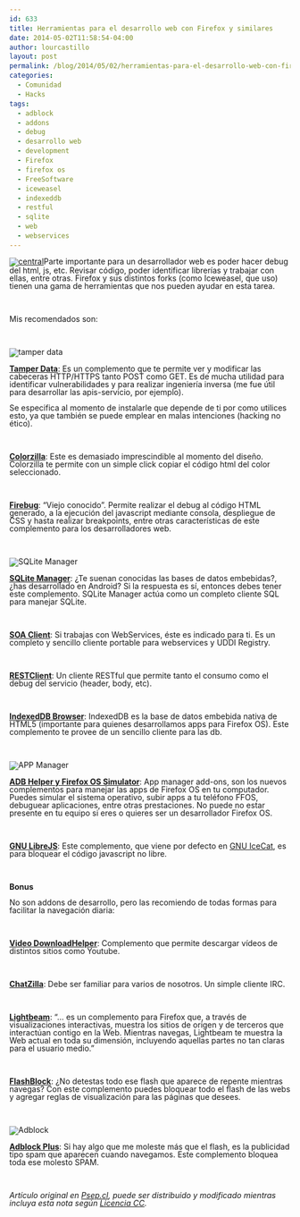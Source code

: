 ```yaml
---
id: 633
title: Herramientas para el desarrollo web con Firefox y similares
date: 2014-05-02T11:58:54-04:00
author: lourcastillo
layout: post
permalink: /blog/2014/05/02/herramientas-para-el-desarrollo-web-con-firefox-y-similares/
categories:
  - Comunidad
  - Hacks
tags:
  - adblock
  - addons
  - debug
  - desarrollo web
  - development
  - Firefox
  - firefox os
  - FreeSoftware
  - iceweasel
  - indexeddb
  - restful
  - sqlite
  - web
  - webservices
---
```

<p style="margin-bottom: 0cm;line-height: 100%">
  <a href="/images/2014/05/central.png"><img class="size-large wp-image-634 aligncenter" src="/images/2014/05/central-600x332.png" alt="central" width="600" height="332" srcset="/images/2014/05/central-600x332.png 600w, /images/2014/05/central-252x139.png 252w, /images/2014/05/central.png 672w" sizes="(max-width: 600px) 100vw, 600px" /></a>Parte importante para un desarrollador web es poder hacer debug del html, js, etc. Revisar código, poder identificar librerías y trabajar con ellas, entre otras. Firefox y sus distintos forks (como Iceweasel, que uso) tienen una gama de herramientas que nos pueden ayudar en esta tarea.<!--more-->
</p>

&nbsp;

<p style="margin-bottom: 0cm;line-height: 100%">
  Mis recomendados son:
</p>

&nbsp;

<p style="margin-bottom: 0cm;line-height: 100%">
  <img class="aligncenter size-full wp-image-1051" src="/images/2014/05/imagen1.png" alt="tamper data" width="600" height="322" />
</p>

<p style="margin-bottom: 0cm;line-height: 100%">
  <strong><a title="Tamper Data" href="https://addons.mozilla.org/es/firefox/addon/tamper-data/" target="_blank">Tamper Data</a></strong>: Es un complemento que te permite ver y modificar las cabeceras HTTP/HTTPS tanto POST como GET. Es de mucha utilidad para identificar vulnerabilidades y para realizar ingeniería inversa (me fue útil para desarrollar las apis-servicio, por ejemplo).
</p>

<p style="margin-bottom: 0cm;line-height: 100%">
  Se especifica al momento de instalarle que depende de ti por como utilices esto, ya que también se puede emplear en malas intenciones (hacking no ético).
</p>

&nbsp;

<p style="margin-bottom: 0cm;line-height: 100%">
  <a title="Colorzilla" href="https://addons.mozilla.org/es/firefox/addon/colorzilla/" target="_blank"><strong>Colorzilla</strong></a>: Este es demasiado imprescindible al momento del diseño. Colorzilla te permite con un simple click copiar el código html del color seleccionado.
</p>

&nbsp;

<p style="margin-bottom: 0cm;line-height: 100%">
  <strong><a title="Firebug" href="https://addons.mozilla.org/es/firefox/addon/firebug/" target="_blank">Firebug</a></strong>: “Viejo conocido”. Permite realizar el debug al código HTML generado, a la ejecución del javascript mediante consola, despliegue de CSS y hasta realizar breakpoints, entre otras características de este complemento para los desarrolladores web.
</p>

&nbsp;

<p style="margin-bottom: 0cm;line-height: 100%">
  <img class="aligncenter size-full wp-image-1056" src="/images/2014/05/imagen4.png" alt="SQLite Manager" width="600" height="396" />
</p>

<p style="margin-bottom: 0cm;line-height: 100%">
  <strong><a title="SQLite Manager" href="https://addons.mozilla.org/es/firefox/addon/sqlite-manager/" target="_blank">SQLite Manager</a></strong>: ¿Te suenan conocidas las bases de datos embebidas?, ¿has desarrollado en Android? Si la respuesta es sí, entonces debes tener este complemento. SQLite Manager actúa como un completo cliente SQL para manejar SQLite.
</p>

&nbsp;

<p style="margin-bottom: 0cm;line-height: 100%">
  <strong><a title="SOA Client" href="https://addons.mozilla.org/es/firefox/addon/soa-client/" target="_blank">SOA Client</a></strong>: Si trabajas con WebServices, éste es indicado para ti. Es un completo y sencillo cliente portable para webservices y UDDI Registry.
</p>

&nbsp;

<p style="margin-bottom: 0cm;line-height: 100%">
  <a title="REST Client" href="https://addons.mozilla.org/es/firefox/addon/restclient/" target="_blank"><strong>RESTClient</strong></a>: Un cliente RESTful que permite tanto el consumo como el debug del servicio (header, body, etc).
</p>

&nbsp;

<p style="margin-bottom: 0cm;line-height: 100%">
  <a title="IndexedDB Browser" href="https://addons.mozilla.org/es/firefox/addon/indexeddb-browser/" target="_blank"><strong>IndexedDB Browser</strong></a>: IndexedDB es la base de datos embebida nativa de HTML5 (importante para quienes desarrollamos apps para Firefox OS). Este complemento te provee de un sencillo cliente para las db.
</p>

&nbsp;

<p style="margin-bottom: 0cm;line-height: 100%">
  <img class="aligncenter size-full wp-image-1059" src="/images/2014/05/imagen8.png" alt="APP Manager" width="600" height="481" />
</p>

<p style="margin-bottom: 0cm;line-height: 100%">
  <a title="ADB Helper y Firefox OS Simulator" href="https://ftp.mozilla.org/pub/mozilla.org/labs/fxos-simulator/" target="_blank"><strong>ADB Helper y Firefox OS Simulator</strong></a>: App manager add-ons, son los nuevos complementos para manejar las apps de Firefox OS en tu computador. Puedes simular el sistema operativo, subir apps a tu teléfono FFOS, debuguear aplicaciones, entre otras prestaciones. No puede no estar presente en tu equipo si eres o quieres ser un desarrollador Firefox OS.
</p>

&nbsp;

<p style="margin-bottom: 0cm;line-height: 100%">
  <a href="https://addons.mozilla.org/es/firefox/addon/librejs/" target="_blank"><strong>GNU LibreJS</strong></a>: Este complemento, que viene por defecto en <a href="http://www.gnu.org/software/gnuzilla/" target="_blank">GNU IceCat</a>, es para bloquear el código javascript no libre.
</p>

&nbsp;

<p style="margin-bottom: 0cm;line-height: 100%">
  <strong>Bonus</strong>
</p>

<p style="margin-bottom: 0cm;line-height: 100%">
  No son addons de desarrollo, pero las recomiendo de todas formas para facilitar la navegación diaria:
</p>

&nbsp;

<p style="margin-bottom: 0cm;line-height: 100%">
  <a href="https://addons.mozilla.org/es/firefox/addon/video-downloadhelper/" target="_blank"><strong>Video DownloadHelper</strong></a>: Complemento que permite descargar vídeos de distintos sitios como Youtube.
</p>

&nbsp;

<p style="margin-bottom: 0cm;line-height: 100%">
  <a href="https://addons.mozilla.org/es/firefox/addon/chatzilla/" target="_blank"><strong>ChatZilla</strong></a>: Debe ser familiar para varios de nosotros. Un simple cliente IRC.
</p>

&nbsp;

<p style="margin-bottom: 0cm;line-height: 100%">
  <a href="https://addons.mozilla.org/es/firefox/addon/lightbeam/" target="_blank"><strong>Lightbeam</strong></a>: “… es un complemento para Firefox que, a través de visualizaciones interactivas, muestra los sitios de origen y de terceros que interactúan contigo en la Web. Mientras navegas, Lightbeam te muestra la Web actual en toda su dimensión, incluyendo aquellas partes no tan claras para el usuario medio.”
</p>

&nbsp;

<p style="margin-bottom: 0cm;line-height: 100%">
  <a href="https://addons.mozilla.org/es/firefox/addon/flashblock/" target="_blank"><strong>FlashBlock</strong></a>: ¿No detestas todo ese flash que aparece de repente mientras navegas? Con este complemento puedes bloquear todo el flash de las webs y agregar reglas de visualización para las páginas que desees.
</p>

&nbsp;

<p style="margin-bottom: 0cm;line-height: 100%">
  <img class="aligncenter size-full wp-image-1060" src="/images/2014/05/imagen9.png" alt="Adblock" width="281" height="235" />
</p>

<p style="margin-bottom: 0cm;line-height: 100%">
  <a href="https://addons.mozilla.org/es/firefox/addon/adblock-plus/" target="_blank"><strong>Adblock Plus</strong></a>: Si hay algo que me moleste más que el flash, es la publicidad tipo spam que aparecen cuando navegamos. Este complemento bloquea toda ese molesto SPAM.
</p>

&nbsp;

<p style="margin-bottom: 0cm;line-height: 100%">
  <em>Artículo original en <a title="Herramientas para el desarrollo web con Firefox y similares - Psep.cl" href="https://mozillachile.cl/2014/05/02/herramientas-para-el-desarrollo-web-con-firefox-y-similares" target="_blank">Psep.cl</a>, puede ser distribuido y modificado mientras incluya esta nota según <a href="http://creativecommons.org/licenses/by-sa/3.0/cl/" target="_blank">Licencia CC</a>.</em>
</p>